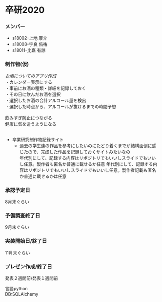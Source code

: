 # 卒研2020

### メンバー

* s18002-上地 康介
* s18003-宇良 侑祐
* s18011-比嘉 有諒

### 制作物(仮)
*お酒についてのアプリ作成*
<br>
・カレンダー表示にする
<br>
・事前にお酒の種類・詳細を記録しておく
<br>
・その日に飲んだお酒を選択<br>
・選択したお酒の合計アルコール量を検出<br>
・選択した時点から、アルコールが抜けるまでの時間予想<br>
<br>
飲みすぎ防止につながる<br>
健康に気を遣うようになる<br>
<br>

* 卒業研究制作物記録サイト  
  * 過去の学生達の作品を参考にしたいのにたどり着くまでが結構面倒に感じたので、完成した作品を記録しておくサイトみたいなの  
  年代別にして、記録する内容はリポジトリでもいいしスライドでもいいし任意。製作者も匿名か普通に載せるか任意
  年代別にして、記録する内容はリポジトリでもいいしスライドでもいいし任意。製作者記載も匿名か普通に載せるかは任意

### 承認予定日
8月末ぐらい
### 予備調査終了日
9月末ぐらい
### 実装開始日/終了日
11月末ぐらい
### プレゼン作成/終了日
発表２週間前/発表１週間前

言語python
<br>
DB:SQLAlchemy

